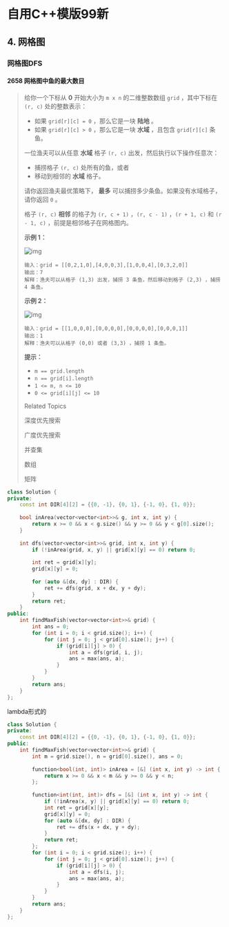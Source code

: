 # 自用C++模版99新

## 4. 网格图

### 网格图DFS

#### 2658 网格图中鱼的最大数目

> 给你一个下标从 **0** 开始大小为 `m x n` 的二维整数数组 `grid` ，其中下标在 `(r, c)` 处的整数表示：
>
> - 如果 `grid[r][c] = 0` ，那么它是一块 **陆地** 。
> - 如果 `grid[r][c] > 0` ，那么它是一块 **水域** ，且包含 `grid[r][c]` 条鱼。
>
> 一位渔夫可以从任意 **水域** 格子 `(r, c)` 出发，然后执行以下操作任意次：
>
> - 捕捞格子 `(r, c)` 处所有的鱼，或者
> - 移动到相邻的 **水域** 格子。
>
> 请你返回渔夫最优策略下， **最多** 可以捕捞多少条鱼。如果没有水域格子，请你返回 `0` 。
>
> 格子 `(r, c)` **相邻** 的格子为 `(r, c + 1)` ，`(r, c - 1)` ，`(r + 1, c)` 和 `(r - 1, c)` ，前提是相邻格子在网格图内。
>
> 
>
> **示例 1：**
>
> ![img](https://assets.leetcode.com/uploads/2023/03/29/example.png)
>
> ```
> 输入：grid = [[0,2,1,0],[4,0,0,3],[1,0,0,4],[0,3,2,0]]
> 输出：7
> 解释：渔夫可以从格子 (1,3) 出发，捕捞 3 条鱼，然后移动到格子 (2,3) ，捕捞 4 条鱼。
> ```
>
> **示例 2：**
>
> ![img](https://assets.leetcode.com/uploads/2023/03/29/example2.png)
>
> ```
> 输入：grid = [[1,0,0,0],[0,0,0,0],[0,0,0,0],[0,0,0,1]]
> 输出：1
> 解释：渔夫可以从格子 (0,0) 或者 (3,3) ，捕捞 1 条鱼。
> ```
>
> 
>
> **提示：**
>
> - `m == grid.length`
> - `n == grid[i].length`
> - `1 <= m, n <= 10`
> - `0 <= grid[i][j] <= 10`
>
> Related Topics
>
> 深度优先搜索
>
> 广度优先搜索
>
> 并查集
>
> 数组
>
> 矩阵

```C++
class Solution {
private:
    const int DIR[4][2] = {{0, -1}, {0, 1}, {-1, 0}, {1, 0}};
    
    bool inArea(vector<vector<int>>& g, int x, int y) {
        return x >= 0 && x < g.size() && y >= 0 && y < g[0].size();
    }
    
    int dfs(vector<vector<int>>& grid, int x, int y) {
        if (!inArea(grid, x, y) || grid[x][y] == 0) return 0;
        
        int ret = grid[x][y];
        grid[x][y] = 0;
        
        for (auto &[dx, dy] : DIR) {
            ret += dfs(grid, x + dx, y + dy);
        }
        return ret;
    }
public:
    int findMaxFish(vector<vector<int>>& grid) {
        int ans = 0;
        for (int i = 0; i < grid.size(); i++) {
            for (int j = 0; j < grid[0].size(); j++) {
                if (grid[i][j] > 0) {
                    int a = dfs(grid, i, j);
                    ans = max(ans, a);
                }
            }
        }
        return ans;
    }
};
```

lambda形式的

```C++
class Solution {
private:
    const int DIR[4][2] = {{0, -1}, {0, 1}, {-1, 0}, {1, 0}};
public:
    int findMaxFish(vector<vector<int>>& grid) {
        int m = grid.size(), n = grid[0].size(), ans = 0;
        
        function<bool(int, int)> inArea = [&] (int x, int y) -> int {
            return x >= 0 && x < m && y >= 0 && y < n;
        };
        
        function<int(int, int)> dfs = [&] (int x, int y) -> int {
            if (!inArea(x, y) || grid[x][y] == 0) return 0;
            int ret = grid[x][y];
            grid[x][y] = 0;
            for (auto &[dx, dy] : DIR) {
                ret += dfs(x + dx, y + dy);
            }
            return ret;
        };
        for (int i = 0; i < grid.size(); i++) {
            for (int j = 0; j < grid[0].size(); j++) {
                if (grid[i][j] > 0) {
                    int a = dfs(i, j);
                    ans = max(ans, a);
                }
            }
        }
        return ans;
    }
};
```